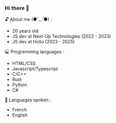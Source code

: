 ### Hi there 👋
<!--
**Rurucchi/Rurucchi** is a ✨ _special_ ✨ repository because its `README.md` (this file) appears on your GitHub profile.
-->

🔓 About me (●'◡'●) :
- 20 years old
- JS dev at Next-Up Technologies (2022 - 2023)
- JS dev at Hollo (2023 - 2025)

💻 Programming languages :
- HTML/CSS
- Javascript/Typescript
- C/C++
- Rust
- Python
- C#

📱 Languages spoken : 
- French
- English
